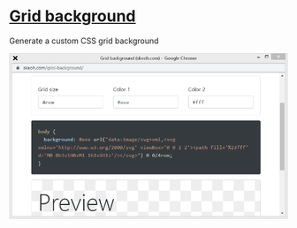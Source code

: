 [Grid background][link]
=======================

Generate a custom CSS grid background

[![Screenshot](screenshot.png)][link]

[link]: https://skeoh.com/grid-background/
